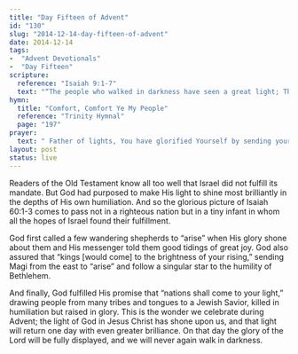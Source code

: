 ```yaml
---
title: "Day Fifteen of Advent"
id: "130"
slug: "2014-12-14-day-fifteen-of-advent"
date: 2014-12-14
tags:
-  "Advent Devotionals"
-  "Day Fifteen"
scripture:
  reference: "Isaiah 9:1-7"
  text: "“The people who walked in darkness have seen a great light; Those who dwelt in a land of deep darkness, on them has light shined. For to us a child is born, to us a son is given; and the government shall be upon His shoulder, and His name shall be called Wonderful Counselor, Mighty God, Everlasting Father, Prince of Peace. Of the increase of His government and of peace there will be no end, on the throne of David and over His kingdom, to establish it and uphold it with justice and with righteousness from this time forth and forevermore. The zeal of the Lord of hosts will do this.”"
hymn:
  title: "Comfort, Comfort Ye My People"
  reference: "Trinity Hymnal"
  page: "197"
prayer:
  text: " Father of lights, You have glorified Yourself by sending your Son to illumine a world held captive by darkness. Grant us the grace to joyfully anticipate Your coming, and to let Your light shine in our hearts, so that the nations might flow to Your light as it shines in our lives. Amen."
layout: post
status: live
---
```


Readers of the Old Testament know all too well that Israel did not fulfill its mandate. But God had purposed to make His light to shine most brilliantly in the depths of His own humiliation. And so the glorious picture of Isaiah 60:1-3 comes to pass not in a righteous nation but in a tiny infant in whom all the hopes of Israel found their fulfillment.

God first called a few wandering shepherds to “arise” when His glory shone about them and His messenger told them good tidings of great joy. God also assured that “kings [would come] to the brightness of your rising,” sending Magi from the east to “arise” and follow a singular star to the humility of Bethlehem.

And finally, God fulfilled His promise that “nations shall come to your light,” drawing people from many tribes and tongues to a Jewish Savior, killed in humiliation but raised in glory. This is the wonder we celebrate during Advent; the light of God in Jesus Christ has shone upon us, and that light will return one day with even greater brilliance. On that day the glory of the Lord will be fully displayed, and we will never again walk in darkness.
